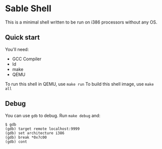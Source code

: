 # Sable Shell

This is a minimal shell written to be run on i386 processors without any OS.<br>

## Quick start

You'll need:
- GCC Compiler
- ld
- make
- QEMU

To run this shell in QEMU, use `make run`
To build this shell image, use `make all`

## Debug

You can use `gdb` to debug. Run `make debug` and:
```
$ gdb
(gdb) target remote localhost:9999
(gdb) set architecture i386
(gdb) break *0x7c00
(gdb) cont
```
